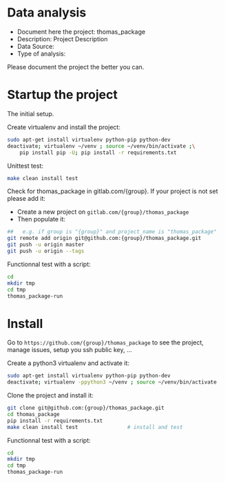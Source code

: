 # Data analysis
- Document here the project: thomas_package
- Description: Project Description
- Data Source:
- Type of analysis:

Please document the project the better you can.

# Startup the project

The initial setup.

Create virtualenv and install the project:
```bash
sudo apt-get install virtualenv python-pip python-dev
deactivate; virtualenv ~/venv ; source ~/venv/bin/activate ;\
    pip install pip -U; pip install -r requirements.txt
```

Unittest test:
```bash
make clean install test
```

Check for thomas_package in gitlab.com/{group}.
If your project is not set please add it:

- Create a new project on `gitlab.com/{group}/thomas_package`
- Then populate it:

```bash
##   e.g. if group is "{group}" and project_name is "thomas_package"
git remote add origin git@github.com:{group}/thomas_package.git
git push -u origin master
git push -u origin --tags
```

Functionnal test with a script:

```bash
cd
mkdir tmp
cd tmp
thomas_package-run
```

# Install

Go to `https://github.com/{group}/thomas_package` to see the project, manage issues,
setup you ssh public key, ...

Create a python3 virtualenv and activate it:

```bash
sudo apt-get install virtualenv python-pip python-dev
deactivate; virtualenv -ppython3 ~/venv ; source ~/venv/bin/activate
```

Clone the project and install it:

```bash
git clone git@github.com:{group}/thomas_package.git
cd thomas_package
pip install -r requirements.txt
make clean install test                # install and test
```
Functionnal test with a script:

```bash
cd
mkdir tmp
cd tmp
thomas_package-run
```
